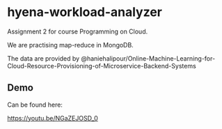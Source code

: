 # hyena-workload-analyzer
Assignment 2 for course Programming on Cloud.

We are practising map-reduce in MongoDB.

The data are provided by @haniehalipour/Online-Machine-Learning-for-Cloud-Resource-Provisioning-of-Microservice-Backend-Systems

## Demo

Can be found here:

https://youtu.be/NGaZEJOSD_0
